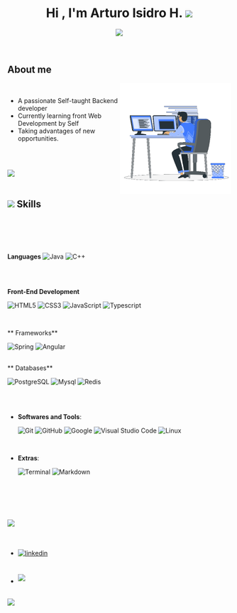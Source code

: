 
<h1 align="center"><b>Hi , I'm Arturo Isidro H. </b><img src="https://media.giphy.com/media/hvRJCLFzcasrR4ia7z/giphy.gif" width="35"></h1>
<!--  -->
<p align="center">
  <a href="https://github.com/DenverCoder1/readme-typing-svg"><img src="https://readme-typing-svg.herokuapp.com?font=Time+New+Roman&color=cyan&size=25&center=true&vCenter=true&width=600&height=100&lines=Arturo+Isidro+H..&hearts;++;Software+Developer,;Spring+Boot,;Java+Core,;Love+to+learn+new+stuffs..<3"></a>
</p>


<br>



	
## <picture></picture> **About me**

<picture> <img align="right" src="https://github.com/0xAbdulKhalid/0xAbdulKhalid/raw/main/assets/mdImages/Right_Side.gif" width = 250px></picture>

<br>

- A passionate Self-taught Backend developer
- Currently learning front Web Development by Self
- Taking advantages of new opportunities.

<br><br>

<img src="https://user-images.githubusercontent.com/73097560/115834477-dbab4500-a447-11eb-908a-139a6edaec5c.gif"><br><br>

## <img src="https://media2.giphy.com/media/QssGEmpkyEOhBCb7e1/giphy.gif?cid=ecf05e47a0n3gi1bfqntqmob8g9aid1oyj2wr3ds3mg700bl&rid=giphy.gif" width ="25"><b> Skills</b>
<br>

<p align="center">
<br><br>

  
**Languages**
 ![Java](https://camo.githubusercontent.com/fc4f44b25b0169ce264eab8daeff47bd7166653b79266205eedba71040282d47/68747470733a2f2f696d672e736869656c64732e696f2f62616467652f2d4a6176612d3035313232413f7374796c653d666c6174266c6f676f3d4a617661266c6f676f436f6c6f723d726564)
 ![C++](https://img.shields.io/badge/C++%20-%2300599C.svg?style=for-the-badge&logo=c%2B%2B&logoColor=white)

<br><br>

    
    
**Front-End Development**

   ![HTML5](https://img.shields.io/badge/HTML5%20-%23E34F26.svg?style=for-the-badge&logo=html5&logoColor=white)
   ![CSS3](https://img.shields.io/badge/CSS%20-%231572B6.svg?style=for-the-badge&logo=css3&logoColor=white)
   ![JavaScript](https://img.shields.io/badge/JavaScript%20-%23F7DF1E.svg?style=for-the-badge&logo=javascript&logoColor=black)
  ![Typescript](https://camo.githubusercontent.com/77d1f35fa6a3b1ebb4dc5e904a311ff6ed0cd2e6c32ce6bfa40f6d959a80b7c9/68747470733a2f2f696d672e736869656c64732e696f2f62616467652f2d547970655363726970742d3035313232413f7374796c653d666c6174266c6f676f3d54797065536372697074)

<br>

** Frameworks**

  ![Spring](https://camo.githubusercontent.com/82b36747811ff19d2cb94b55e7d15c36cd9fd80dec6a75011897a4b4549f61bc/68747470733a2f2f696d672e736869656c64732e696f2f62616467652f2d537072696e672d3035313232413f7374796c653d666c6174266c6f676f3d537072696e67266c6f676f436f6c6f723d677265656e)
  ![Angular](https://camo.githubusercontent.com/f20bcae36dcba66e3529bb626c82b2c2115f861aac8a77a13ee7561d7ad5e17f/68747470733a2f2f696d672e736869656c64732e696f2f62616467652f2d416e67756c61722d3035313232413f7374796c653d666c6174266c6f676f3d416e67756c6172266c6f676f436f6c6f723d726564)

<br>
** Databases**

![PostgreSQL](https://camo.githubusercontent.com/f916083b9dc107487dd472d422f4314434a6fc6c0b27dfbabce4cbbc5513f04c/68747470733a2f2f696d672e736869656c64732e696f2f62616467652f2d506f737467726553514c2d3035313232413f7374796c653d666c6174266c6f676f3d506f737467726553514c)
![Mysql](
https://camo.githubusercontent.com/be65c4ed32a367f3f05859a938bff8d37754f96e1cdf73f93a35c552d08e85af/68747470733a2f2f696d672e736869656c64732e696f2f62616467652f2d4d7953514c2d3035313232413f7374796c653d666c6174266c6f676f3d4d7953514c
)
![Redis](
https://camo.githubusercontent.com/2951a90460399c61bbd4fb4a981febec6c6e7b0b5f0d1b59bb1f459a1a2af75e/68747470733a2f2f696d672e736869656c64732e696f2f62616467652f2d52656469732d3035313232413f7374796c653d666c6174266c6f676f3d5265646973
)

<br>
<br>

- **Softwares and Tools**:

    ![Git](https://img.shields.io/badge/git-%23F05033.svg?style=for-the-badge&logo=git&logoColor=white)
    ![GitHub](https://img.shields.io/badge/github-%23121011.svg?style=for-the-badge&logo=github&logoColor=white)
    ![Google](https://img.shields.io/badge/google-%234285F4.svg?style=for-the-badge&logo=google&logoColor=white)
    ![Visual Studio Code](https://img.shields.io/badge/Visual%20Studio%20Code-0078d7.svg?style=for-the-badge&logo=visual-studio-code&logoColor=white)
    ![Linux](https://img.shields.io/badge/Linux-FCC624?style=for-the-badge&logo=linux&logoColor=black) 

<br>

- **Extras**:

    ![Terminal](https://img.shields.io/badge/Terminal-%23054020?style=for-the-badge&logo=gnu-bash&logoColor=white)
    ![Markdown](https://img.shields.io/badge/markdown-%23000000.svg?style=for-the-badge&logo=markdown&logoColor=white)   


</p>

<br>
<br>
</div>
<br>
<br>
<br>
<img src="https://user-images.githubusercontent.com/73097560/115834477-dbab4500-a447-11eb-908a-139a6edaec5c.gif">



<br>
<br>

<br>
<div align='left'>

<ul>
<li>
	
<a href="https://es.linkedin.com/in/arturoisidroh" target="_blank">
<img src="https://img.shields.io/badge/linkedin: arturoisidroh--%2300acee.svg?color=405DE6&style=for-the-badge&logo=linkedin&logoColor=white" alt=linkedin style="margin-bottom: 5px;"/>
</a>
</li>

<br>
<br>

<li>
<a href="mailto:" target="_blank">
<img src="https://img.shields.io/badge/gmail:  arturoisidroh-%23EA4335.svg?style=for-the-badge&logo=gmail&logoColor=white" t=mail style="margin-bottom: 5px;" />
</a>
</li>
	
</ul>
</div>

<br>
<img src="https://user-images.githubusercontent.com/73097560/115834477-dbab4500-a447-11eb-908a-139a6edaec5c.gif">
<br>
<br>
<br>

<div align='center'>
</div>
<br>
<br>
<br>
<br>
